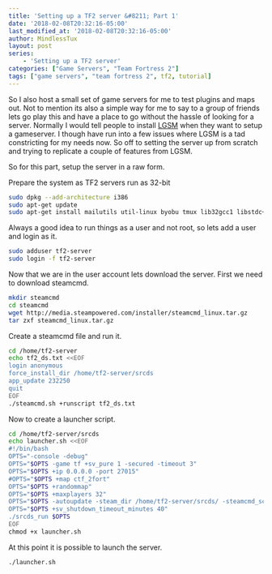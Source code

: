```yaml
---
title: 'Setting up a TF2 server &#8211; Part 1'
date: '2018-02-08T20:32:16-05:00'
last_modified_at: '2018-02-08T20:32:16-05:00'
author: MindlessTux
layout: post
series:
    - 'Setting up a TF2 server'
categories: ["Game Servers", "Team Fortress 2"]
tags: ["game servers", "team fortress 2", tf2, tutorial]
---
```


So I also host a small set of game servers for me to test plugins and maps out. Not to mention its also a simple way for me to say to a group of friends lets go play this and have a place to go without the hassle of looking for a server. Normally I would tell people to install [LGSM](https://gameservermanagers.com/lgsm/tf2server/) when they want to setup a gameserver. I though have run into a few issues where LGSM is a tad constricting for my needs now. So off to setting the server up from scratch and trying to replicate a couple of features from LGSM.

<!--readmore-->

So for this part, setup the server in a raw form.

Prepare the system as TF2 servers run as 32-bit

```bash
sudo dpkg --add-architecture i386
sudo apt-get update
sudo apt-get install mailutils util-linux byobu tmux lib32gcc1 libstdc++6 libstdc++6:i386 libcurl4-gnutls-dev:i386
```

Always a good idea to run things as a user and not root, so lets add a user and login as it.

```bash
sudo adduser tf2-server
sudo login -f tf2-server
```

Now that we are in the user account lets download the server. First we need to download steamcmd.

```bash
mkdir steamcmd
cd steamcmd
wget http://media.steampowered.com/installer/steamcmd_linux.tar.gz
tar zxf steamcmd_linux.tar.gz
```

Create a steamcmd file and run it.

```bash
cd /home/tf2-server
echo tf2_ds.txt <<EOF
login anonymous
force_install_dir /home/tf2-server/srcds
app_update 232250
quit
EOF
./steamcmd.sh +runscript tf2_ds.txt
```


Now to create a launcher script.

```bash
cd /home/tf2-server/srcds
echo launcher.sh <<EOF
#!/bin/bash
OPTS="-console -debug"
OPTS="$OPTS -game tf +sv_pure 1 -secured -timeout 3"
OPTS="$OPTS +ip 0.0.0.0 -port 27015"
#OPTS="$OPTS +map ctf_2fort"
OPTS="$OPTS +randommap"
OPTS="$OPTS +maxplayers 32"
OPTS="$OPTS -autoupdate -steam_dir /home/tf2-server/srcds/ -steamcmd_script /home/tf2-server/steamcmd/tf2_ds.txt"
OPTS="$OPTS +sv_shutdown_timeout_minutes 40"
./srcds_run $OPTS
EOF
chmod +x launcher.sh
```

At this point it is possible to launch the server.

```bash
./launcher.sh
```